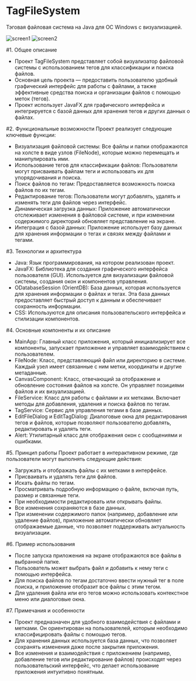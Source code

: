 # TagFileSystem
Тэговая файловая система на Java для ОС Windows c визуализацией.

![screen1]([https://github.com/vnikolaenko-dev/TagFileSystem/edit/main/screenshots](https://github.com/vnikolaenko-dev/TagFileSystem/tree/main/screenshots)/screen1.jpg)
![screen2]([https://github.com/vnikolaenko-dev/TagFileSystem/edit/main/screenshots](https://github.com/vnikolaenko-dev/TagFileSystem/tree/main/screenshots)/screen2.jpg)


#1. Общее описание
- Проект TagFileSystem представляет собой визуализатор файловой системы с использованием тегов для классификации и поиска файлов.
- Основная цель проекта — предоставить пользователю удобный графический интерфейс для работы с файлами, а также эффективные средства поиска и организации файлов с помощью меток (тегов). 
- Проект использует JavaFX для графического интерфейса и интегрируется с базой данных для хранения тегов и других данных о файлах.


#2. Функциональные возможности
Проект реализует следующие ключевые функции:
- Визуализация файловой системы: Все файлы и папки отображаются на холсте в виде узлов (FileNode), которые можно перемещать и манипулировать ими.
- Использование тегов для классификации файлов: Пользователи могут присваивать файлам теги и использовать их для упорядочивания и поиска.
- Поиск файлов по тегам: Предоставляется возможность поиска файлов по их тегам.
- Редактирование тегов: Пользователи могут добавлять, удалять и изменять теги для файлов через интерфейс.
- Динамическая загрузка данных: Приложение автоматически отслеживает изменения в файловой системе, и при изменении содержимого директорий обновляет представление на экране.
- Интеграция с базой данных: Приложение использует базу данных для хранения информации о тегах и связях между файлами и тегами.


#3. Технологии и архитектура
- Java: Язык программирования, на котором реализован проект.
- JavaFX: Библиотека для создания графического интерфейса пользователя (GUI). Используется для визуализации файловой системы, создания окон и компонентов управления.
- ODatabaseSession (OrientDB): База данных, которая используется для хранения информации о файлах и тегах. Эта база данных предоставляет быстрый доступ к данным и обеспечивает сохранность информации.
- CSS: Используются для описания пользовательского интерфейса и стилизации компонентов.


#4. Основные компоненты и их описание
- MainApp: Главный класс приложения, который инициализирует все компоненты, запускает приложение и управляет взаимодействием с пользователем.
- FileNode: Класс, представляющий файл или директорию в системе. Каждый узел имеет связанные с ним метки, координаты и другие метаданные.
- CanvasComponent: Класс, отвечающий за отображение и обновление состояния файлов на холсте. Он управляет позициями файлов и их визуализацией.
- FileService: Класс для работы с файлами и их метками. Включает методы для добавления, удаления и поиска файлов по тегам.
- TagService: Сервис для управления тегами в базе данных.
- EditFileDialog и EditTagDialog: Диалоговые окна для редактирования тегов и файлов, которые позволяют пользователю добавлять, редактировать и удалять теги.
- Alert: Утилитарный класс для отображения окон с сообщениями и ошибками.


#5. Принцип работы
Проект работает в интерактивном режиме, где пользователи могут выполнять следующие действия:
- Загружать и отображать файлы с их метками в интерфейсе.
- Присваивать и удалять теги для файлов.
- Искать файлы по тегам.
- Просматривать подробную информацию о файле, включая путь, размер и связанные теги.
- При необходимости редактировать или открывать файлы.
- Все изменения сохраняются в базе данных.
- При изменении содержимого папок (например, добавление или удаление файлов), приложение автоматически обновляет отображаемые данные, что позволяет поддерживать актуальность визуализации.


#6. Пример использования
- После запуска приложения на экране отображаются все файлы в выбранной папке.
- Пользователь может выбрать файл и добавить к нему теги с помощью интерфейса.
- Для поиска файлов по тегам достаточно ввести нужный тег в поле поиска, и приложение отобразит все файлы с этим тегом.
- Для удаления файла или его тегов можно использовать контекстное меню или диалоговые окна.


#7. Примечания и особенности
- Проект предназначен для удобного взаимодействия с файлами и метками. Он ориентирован на пользователей, которым необходимо классифицировать файлы с помощью тегов.
- Для хранения данных используется база данных, что позволяет сохранять изменения даже после закрытия приложения.
- Все изменения и взаимодействия с приложением (например, добавление тегов или редактирование файлов) происходят через пользовательский интерфейс, что делает использование приложения интуитивно понятным.

